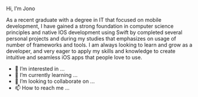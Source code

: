 Hi, I’m Jono

As a recent graduate with a degree in IT that focused on mobile development, I have gained a strong foundation in computer science principles and native IOS development using Swift by completed several personal projects and during my studies that emphasizes on usage of number of frameworks and tools.
I am always looking to learn and grow as a developer, and very eager to apply my skills and knowledge to create intuitive and seamless iOS apps that people love to use.




- 👀 I’m interested in ...
- 🌱 I’m currently learning ...
- 💞️ I’m looking to collaborate on ...
- 📫 How to reach me ...





<!---
Jonothen099/Jonothen099 is a ✨ special ✨ repository because its `README.md` (this file) appears on your GitHub profile.
You can click the Preview link to take a look at your changes.
--->
